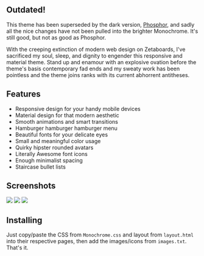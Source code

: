 
## Outdated!
This theme has been superseded by the dark version, [Phosphor](https://github.com/Shou/Phosphor), and sadly all the nice changes have not been pulled into the brighter Monochrome. It's still good, but not as good as Phosphor.

With the creeping extinction of modern web design on Zetaboards, I've
sacrificed my soul, sleep, and dignity to engender this responsive and material
theme. Stand up and enamour with an explosive ovation before the theme's basis
contemporary fad ends and my sweaty work has been pointless and the theme
joins ranks with its current abhorrent antitheses.

## Features

* Responsive design for your handy mobile devices
* Material design for that modern aesthetic
* Smooth animations and smart transitions
* Hamburger hamburger hamburger menu
* Beautiful fonts for your delicate eyes
* Small and meaningful color usage
* Quirky hipster rounded avatars
* Literally Awesome font icons
* Enough minimalist spacing
* Staircase bullet lists

## Screenshots

<img src="http://i.imgur.com/TIv5cvN.png" />
<img src="http://i.imgur.com/1Btm6Yq.png" />
<img src="http://i.imgur.com/Nr1MfK3.png" />

## Installing

Just copy/paste the CSS from `Monochrome.css` and layout from `layout.html` into their respective pages, then add the images/icons from `images.txt`. That's it.
